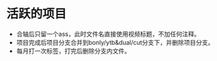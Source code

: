 # 活跃的项目

+ 合轴后只留一个ass，此时文件名直接使用视频标题，不加任何注释。
+ 项目完成后项目分支合并到bonly/ytb&dual/cut分支下，并删除项目分支。
+ 每月打一次标签，打完后删除分支内文件。
